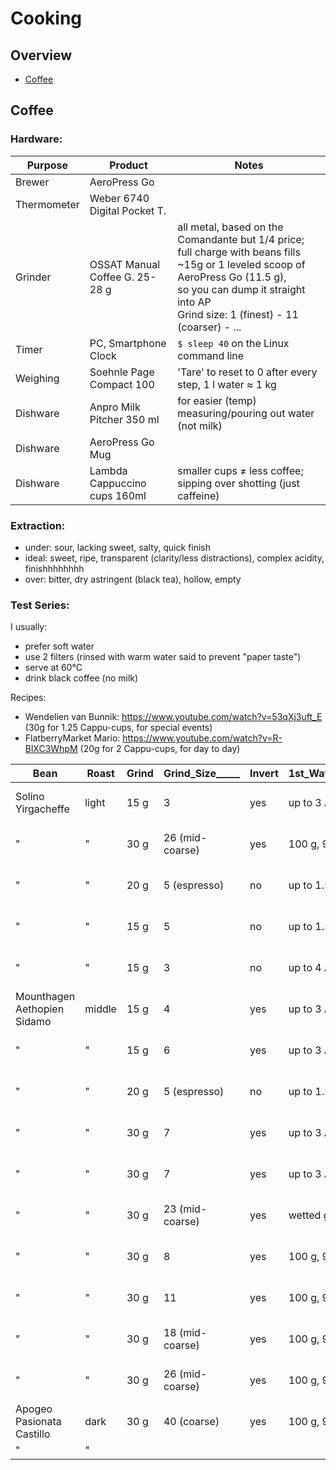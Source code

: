 # Cooking

## Overview

- [Coffee](#coffee)


## Coffee

### Hardware:

| Purpose              | Product                        | Notes
|----------------------|--------------------------------|---------------------------------
| Brewer               | AeroPress Go                   | 
| Thermometer          | Weber 6740 Digital Pocket T.   | 
| Grinder              | OSSAT Manual Coffee G. 25-28 g | all metal, based on the Comandante but 1/4 price; <br>full charge with beans fills ~15g or 1 leveled scoop of AeroPress Go (11.5 g), <br> so you can dump it straight into AP<br>Grind size: 1 (finest) - 11 (coarser) - ...
| Timer                | PC, Smartphone Clock           | `$ sleep 40` on the Linux command line
| Weighing             | Soehnle Page Compact 100       | 'Tare' to reset to 0 after every step, 1 l water &thickapprox; 1 kg 
| Dishware             | Anpro Milk Pitcher 350 ml      | for easier (temp) measuring/pouring out water (not milk)
| Dishware             | AeroPress Go Mug               |
| Dishware             | Lambda Cappuccino cups 160ml   | smaller cups &ne; less coffee; sipping over shotting (just caffeine)


### Extraction:
- under: sour, lacking sweet, salty, quick finish
- ideal: sweet, ripe, transparent (clarity/less distractions), complex acidity, finishhhhhhhh
- over: bitter, dry astringent (black tea), hollow, empty


### Test Series:

I usually:
- prefer soft water
- use 2 filters (rinsed with warm water said to prevent "paper taste")
- serve at 60&deg;C
- drink black coffee (no milk)

Recipes:
- Wendelien van Bunnik: https://www.youtube.com/watch?v=53qXj3uft_E   (30g for 1.25 Cappu-cups, for special events)
- FlatberryMarket Mario: https://www.youtube.com/watch?v=R-BlXC3WhpM  (20g for 2 Cappu-cups, for day to day)


| Bean                         | Roast  | Grind | Grind_Size_____ | Invert | 1st_Water_in_Chamber__ | Bloom | Stiring_____________ | 2nd_Water_Chamber | Brew_Time_________________ | Dilute           | Subjective____________________________________________________
|------------------------------|--------|-------|-----------------|--------|------------------------|-------|----------------------|-------------------|----------------------------|------------------|--------------------
| Solino Yirgacheffe           | light  | 15 g  | 3               | yes    | up to 3 AP, 85&deg;C   | ?     | ?                    | 0                 | 50 s open                  | to 2/3, 83&deg;C | &starf;&starf;&star;&star;&star;  quality but too light for me
| "                            | "      | 30 g  | 26 (mid-coarse) | yes    | 100 g, 92&deg;C        | 0     | 20x strong pre-brew  | 0                 | 40 s closed, no excess air | 120 g,  92&deg;C | &starf;&starf;&starf;&starf;&star; Wendelien van Bunnik recipe
| "                            | "      | 20 g  | 5  (espresso)   | no     | up to 1.5,  92&deg;C   | 20 s  | 10 s strong pre-brew | 0                 | 0, hard pressure           | to 1/2, 92&deg;C | &starf;&starf;&starf;&starf;&star;  
| "                            | "      | 15 g  | 5               | no     | up to 1.5 AP, 92&deg;C | 20s   | 10s strong pre-brew  | 0                 | 0, hard pressure           | to 1/2, 92&deg;C | &starf;&starf;&starf;&#x2bea;&star; 
| "                            | "      | 15 g  | 3               | no     | up to 4 AP, 97&deg;C   | 45s   | swirly water pouring | 0                 | 0, slow pressure (40s)     | to 1/2. 92&deg;C | sour
| Mounthagen Aethopien Sidamo  | middle | 15 g  | 4               | yes    | up to 3 AP, 90&deg;C   | 0     | 10 s slow pre-brew   | 0                 | 50 s open                  | to 2/3, 83&deg;C | &starf;&starf;&star;&star;&star;
| "                            | "      | 15 g  | 6               | yes    | up to 3 AP, 93&deg;C   | 0     | 10 s slow pre-brew   | 0                 | 40 s open                  | to 2/3, 83&deg;C | &starf;&starf;&starf;&star;&star; ok for me, too weak for mom
| "                            | "      | 20 g  | 5  (espresso)   | no     | up to 1.5,  92&deg;C   | 20 s  | 10 s strong pre-brew | 0                 | 0, hard pressure           | to 1/2, 92&deg;C | &starf;&starf;&starf;&starf;&star; mild but ok, quick finish though
| "                            | "      | 30 g  | 7               | yes    | up to 3 AP, 93&deg;C   | 0     | 10 s slow pre-brew   | 0                | 40 s open                  | to 2/3, 83&deg;C | &starf;&starf;&starf;&starf;&star;
| "                            | "      | 30 g  | 7               | yes    | up to 3 AP, 83&deg;C   | 0     | 10 s slow pre-brew   | 0                 | 40 s open                  | to 2/3, 83&deg;C | &starf;&star;&star;&star;&star;   somehwat sour
| "                            | "      | 30 g  | 23 (mid-coarse) | yes    | wetted grind, 97&deg;C | 30 s  | 3 stirs   pre-brew   | to top            | 90 s closed                | to 1/2, 83&deg;C | &starf;&starf;&starf;&star;&star; flowery?
| "                            | "      | 30 g  | 8               | yes    | 100 g, 97&deg;C        | 0     | 20 s slow post-brew  | 0                 | 20 s open                  | to 2/3, 83&deg;C | &starf;&starf;&starf;&starf;&star; 
| "                            | "      | 30 g  | 11              | yes    | 100 g, 97&deg;C        | 0     | 20 s slow post-brew  | 0                 | 20 s open                  | to 2/3, 83&deg;C | &starf;&starf;&starf;&#x2bea;&star; 
| "                            | "      | 30 g  | 18 (mid-coarse) | yes    | 100 g, 97&deg;C        | 0     | 20 s slow post-brew  | 0                 | 20 s open                  | to 1/2, 83&deg;C | &starf;&starf;&starf;&#x2bea;&star; 
| "                            | "      | 30 g  | 26 (mid-coarse) | yes    | 100 g, 92&deg;C        | 0     | 20x strong pre-brew  | 0                 | 40 s closed, no excess air | 120 g,  92&deg;C | &starf;&starf;&starf;&starf;&star; Wendelien van Bunnik recipe
| Apogeo Pasionata Castillo    | dark   | 30 g  | 40 (coarse)     | yes    | 100 g, 92&deg;C        | 0     | 20x strong pre-brew  | 0                 | 40 s closed, no excess air | 120 g,  92&deg;C | &starf;&starf;&starf;&#x2bea;&star; Wendelien van Bunnik recipe, many notes, pretty strong, shocolate 
| "                            | "      |       |                 |        |                        |       |                      |                   |                            |                  |                                                                                           









